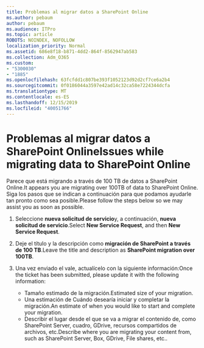 ```yaml
---
title: Problemas al migrar datos a SharePoint Online
ms.author: pebaum
author: pebaum
ms.audience: ITPro
ms.topic: article
ROBOTS: NOINDEX, NOFOLLOW
localization_priority: Normal
ms.assetid: 686e8f18-b871-4dd2-864f-8562947ab583
ms.collection: Adm_O365
ms.custom:
- "5300030"
- "1885"
ms.openlocfilehash: 63fcfdd1c807be393f1052123d92d2cf7ce6a2b4
ms.sourcegitcommit: 0f0186044a3597e42ad14c32ca58e7224344dcfa
ms.translationtype: MT
ms.contentlocale: es-ES
ms.lasthandoff: 12/15/2019
ms.locfileid: "40051766"
---
```

# <a name="issues-while-migrating-data-to-sharepoint-online"></a><span data-ttu-id="af93c-102">Problemas al migrar datos a SharePoint Online</span><span class="sxs-lookup"><span data-stu-id="af93c-102">Issues while migrating data to SharePoint Online</span></span>

<span data-ttu-id="af93c-103">Parece que está migrando a través de 100 TB de datos a SharePoint Online.</span><span class="sxs-lookup"><span data-stu-id="af93c-103">It appears you are migrating over 100TB of data to SharePoint Online.</span></span> <span data-ttu-id="af93c-104">Siga los pasos que se indican a continuación para que podamos ayudarle tan pronto como sea posible.</span><span class="sxs-lookup"><span data-stu-id="af93c-104">Please follow the steps below so we may assist you as soon as possible.</span></span> 

1. <span data-ttu-id="af93c-105">Seleccione **nueva solicitud de servicio**y, a continuación, **nueva solicitud de servicio**.</span><span class="sxs-lookup"><span data-stu-id="af93c-105">Select **New Service Request**, and then **New Service Request**.</span></span> 
2. <span data-ttu-id="af93c-106">Deje el título y la descripción como **migración de SharePoint a través de 100 TB**.</span><span class="sxs-lookup"><span data-stu-id="af93c-106">Leave the title and description as **SharePoint migration over 100TB**.</span></span>
3. <span data-ttu-id="af93c-107">Una vez enviado el vale, actualícelo con la siguiente información:</span><span class="sxs-lookup"><span data-stu-id="af93c-107">Once the ticket has been submitted, please update it with the following information:</span></span> 

    - <span data-ttu-id="af93c-108">Tamaño estimado de la migración.</span><span class="sxs-lookup"><span data-stu-id="af93c-108">Estimated size of your migration.</span></span>
    - <span data-ttu-id="af93c-109">Una estimación de Cuándo desearía iniciar y completar la migración.</span><span class="sxs-lookup"><span data-stu-id="af93c-109">An estimate of when you would like to start and complete your migration.</span></span>
    - <span data-ttu-id="af93c-110">Describir el lugar desde el que se va a migrar el contenido de, como SharePoint Server, cuadro, GDrive, recursos compartidos de archivos, etc.</span><span class="sxs-lookup"><span data-stu-id="af93c-110">Describe where you are migrating your content from, such as SharePoint Server, Box, GDrive, File shares, etc..</span></span>


  

